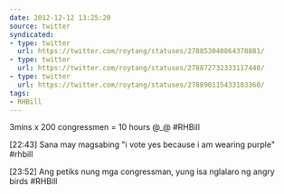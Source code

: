 ```yaml
---
date: 2012-12-12 13:25:20
source: twitter
syndicated:
- type: twitter
  url: https://twitter.com/roytang/statuses/278853040864378881/
- type: twitter
  url: https://twitter.com/roytang/statuses/278872732333117440/
- type: twitter
  url: https://twitter.com/roytang/statuses/278890115433103360/
tags:
- RHBill
---
```


3mins x 200 congressmen = 10 hours @_@ #RHBill

<time>[22:43]</time> Sana may magsabing "i vote yes because i am wearing purple" #rhbill

<time>[23:52]</time> Ang petiks nung mga congressman, yung isa nglalaro ng angry birds #RHBill